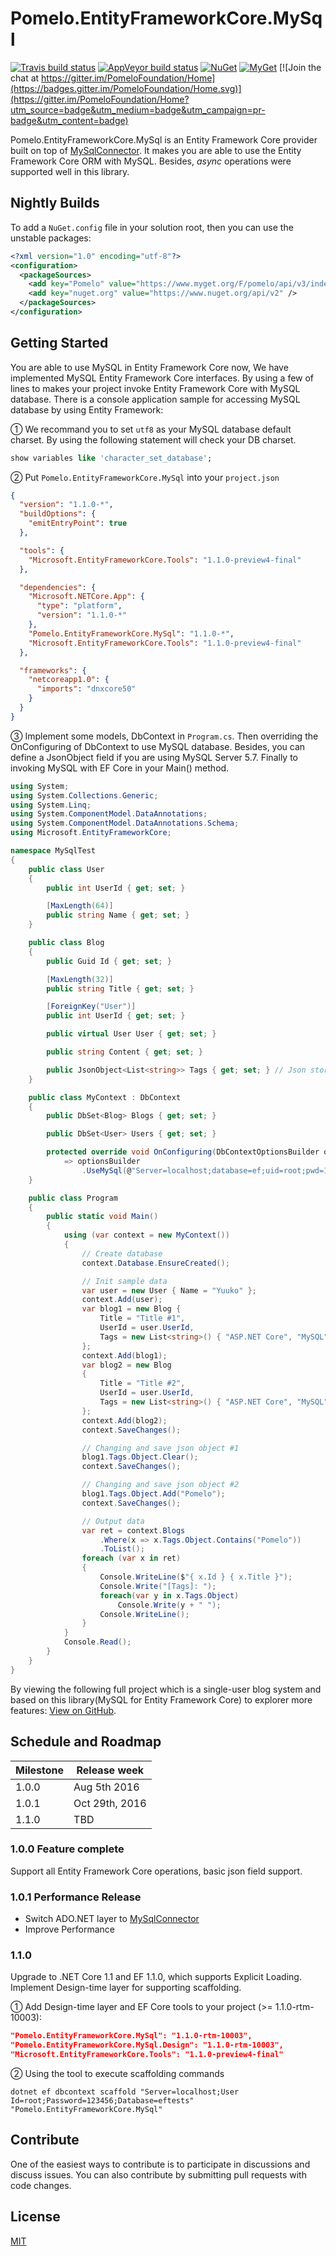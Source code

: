 # Pomelo.EntityFrameworkCore.MySql

[![Travis build status](https://img.shields.io/travis/PomeloFoundation/Pomelo.EntityFrameworkCore.MySql.svg?label=travis-ci&branch=master&style=flat-square)](https://travis-ci.org/PomeloFoundation/Pomelo.EntityFrameworkCore.MySql)
[![AppVeyor build status](https://img.shields.io/appveyor/ci/Kagamine/Pomelo-EntityFrameworkCore-MySql/master.svg?label=appveyor&style=flat-square)](https://ci.appveyor.com/project/Kagamine/pomelo-entityframeworkcore-mysql/branch/master) [![NuGet](https://img.shields.io/nuget/v/Pomelo.EntityFrameworkCore.MySql.svg?style=flat-square&label=nuget)](https://www.nuget.org/packages/Pomelo.EntityFrameworkCore.MySql/) [![MyGet](https://img.shields.io/myget/pomelo/vpre/Pomelo.EntityFrameworkCore.MySql.svg?style=flat-square&label=myget)](https://www.myget.org/Package/Details/pomelo?packageType=nuget&packageId=Pomelo.EntityFrameworkCore.MySql) [![Join the chat at https://gitter.im/PomeloFoundation/Home](https://badges.gitter.im/PomeloFoundation/Home.svg)](https://gitter.im/PomeloFoundation/Home?utm_source=badge&utm_medium=badge&utm_campaign=pr-badge&utm_content=badge)

Pomelo.EntityFrameworkCore.MySql is an Entity Framework Core provider built on top of [MySqlConnector](https://github.com/mysql-net/MySqlConnector). It makes you are able to use the Entity Framework Core ORM with MySQL. Besides, _async_ operations were supported well in this library.

## Nightly Builds

To add a `NuGet.config` file in your solution root, then you can use the unstable packages:

```xml
<?xml version="1.0" encoding="utf-8"?>
<configuration>
  <packageSources>
    <add key="Pomelo" value="https://www.myget.org/F/pomelo/api/v3/index.json" />
    <add key="nuget.org" value="https://www.nuget.org/api/v2" />
  </packageSources>
</configuration>
```

## Getting Started

You are able to use MySQL in Entity Framework Core now, We have implemented MySQL Entity Framework Core interfaces. By using a few of lines to makes your project invoke Entity Framework Core with MySQL database. There is a console application sample for accessing MySQL database by using Entity Framework:

① We recommand you to set `utf8` as your MySQL database default charset. By using the following statement will check your DB charset.
```sql
show variables like 'character_set_database';
```

② Put `Pomelo.EntityFrameworkCore.MySql` into your `project.json`
```json
{
  "version": "1.1.0-*",
  "buildOptions": {
    "emitEntryPoint": true
  },

  "tools": {
    "Microsoft.EntityFrameworkCore.Tools": "1.1.0-preview4-final"
  },

  "dependencies": {
    "Microsoft.NETCore.App": {
      "type": "platform",
      "version": "1.1.0-*"
    },
    "Pomelo.EntityFrameworkCore.MySql": "1.1.0-*",
    "Microsoft.EntityFrameworkCore.Tools": "1.1.0-preview4-final"
  },

  "frameworks": {
    "netcoreapp1.0": {
      "imports": "dnxcore50"
    }
  }
}
```

③ Implement some models, DbContext in `Program.cs`. Then overriding the OnConfiguring of DbContext to use MySQL database. Besides, you can define a JsonObject<T> field if you are using MySQL Server 5.7. Finally to invoking MySQL with EF Core in your Main() method.

```C#
using System;
using System.Collections.Generic;
using System.Linq;
using System.ComponentModel.DataAnnotations;
using System.ComponentModel.DataAnnotations.Schema;
using Microsoft.EntityFrameworkCore;

namespace MySqlTest
{
    public class User
    {
        public int UserId { get; set; }

        [MaxLength(64)]
        public string Name { get; set; }
    }

    public class Blog
    {
        public Guid Id { get; set; }

        [MaxLength(32)]
        public string Title { get; set; }

        [ForeignKey("User")]
        public int UserId { get; set; }

        public virtual User User { get; set; }

        public string Content { get; set; }

        public JsonObject<List<string>> Tags { get; set; } // Json storage (MySQL 5.7 only)
    }

    public class MyContext : DbContext
    {
        public DbSet<Blog> Blogs { get; set; }

        public DbSet<User> Users { get; set; }

        protected override void OnConfiguring(DbContextOptionsBuilder optionsBuilder)
            => optionsBuilder
                .UseMySql(@"Server=localhost;database=ef;uid=root;pwd=19931101;");
    }

    public class Program
    {
        public static void Main()
        {
            using (var context = new MyContext())
            {
                // Create database
                context.Database.EnsureCreated();

                // Init sample data
                var user = new User { Name = "Yuuko" };
                context.Add(user);
                var blog1 = new Blog {
                    Title = "Title #1",
                    UserId = user.UserId,
                    Tags = new List<string>() { "ASP.NET Core", "MySQL", "Pomelo" }
                };
                context.Add(blog1);
                var blog2 = new Blog
                {
                    Title = "Title #2",
                    UserId = user.UserId,
                    Tags = new List<string>() { "ASP.NET Core", "MySQL" }
                };
                context.Add(blog2);
                context.SaveChanges();

                // Changing and save json object #1
                blog1.Tags.Object.Clear();
                context.SaveChanges();

                // Changing and save json object #2
                blog1.Tags.Object.Add("Pomelo");
                context.SaveChanges();

                // Output data
                var ret = context.Blogs
                    .Where(x => x.Tags.Object.Contains("Pomelo"))
                    .ToList();
                foreach (var x in ret)
                {
                    Console.WriteLine($"{ x.Id } { x.Title }");
                    Console.Write("[Tags]: ");
                    foreach(var y in x.Tags.Object)
                        Console.Write(y + " ");
                    Console.WriteLine();
                }
            }
            Console.Read();
        }
    }
}
```

By viewing the following full project which is a single-user blog system and based on this library(MySQL for Entity Framework Core) to explorer more features: [View on GitHub](https://github.com/kagamine/yuukoblog-netcore-mysql).

## Schedule and Roadmap

Milestone | Release week
----------|-------------
1.0.0     | Aug 5th 2016
1.0.1     | Oct 29th, 2016
1.1.0     | TBD

### 1.0.0 Feature complete

Support all Entity Framework Core operations, basic json field support.

### 1.0.1 Performance Release

- Switch ADO.NET layer to [MySqlConnector](https://github.com/mysql-net/MySqlConnector)
- Improve Performance

### 1.1.0

Upgrade to .NET Core 1.1 and EF 1.1.0, which supports Explicit Loading. Implement Design-time layer for supporting scaffolding.

① Add Design-time layer and EF Core tools to your project (>= 1.1.0-rtm-10003):

```json
"Pomelo.EntityFrameworkCore.MySql": "1.1.0-rtm-10003",
"Pomelo.EntityFrameworkCore.MySql.Design": "1.1.0-rtm-10003",
"Microsoft.EntityFrameworkCore.Tools": "1.1.0-preview4-final"
```

② Using the tool to execute scaffolding commands
```
dotnet ef dbcontext scaffold "Server=localhost;User Id=root;Password=123456;Database=eftests" "Pomelo.EntityFrameworkCore.MySql"
```

## Contribute

One of the easiest ways to contribute is to participate in discussions and discuss issues. You can also contribute by submitting pull requests with code changes.

## License

[MIT](https://github.com/PomeloFoundation/Pomelo.EntityFrameworkCore.MySql/blob/master/LICENSE)
